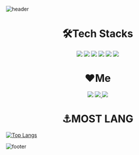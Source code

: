 
![header](https://capsule-render.vercel.app/api?type=waving&color=gradient&height=300&section=header&text=Front-End%20Developer&fontSize=80&animation=fadeIn&fontAlignY=40&desc=Sanghyun0505)
# <div align="center">🛠️Tech Stacks
<div align="center">
<img src="https://img.shields.io/badge/c-%2300599C.svg?style=for-the-badge&logo=c&logoColor=white"/>
<img src="https://img.shields.io/badge/python-3776AB?style=for-the-badge&logo=python&logoColor=white">
<img src="https://img.shields.io/badge/html5-%23E34F26.svg?style=for-the-badge&logo=html5&logoColor=white"/>
<img src="https://img.shields.io/badge/css3-%231572B6.svg?style=for-the-badge&logo=css3&logoColor=white"/>
<img src="https://img.shields.io/badge/javascript-%23323330.svg?style=for-the-badge&logo=javascript&logoColor=%23F7DF1E"/>
<img src="https://img.shields.io/badge/react-%2320232a.svg?style=for-the-badge&logo=react&logoColor=%2361DAFB"/>
</div>
</div>

# <div align="center">❤️Me
<div align="center">
<a href="https://www.instagram.com/sanghyun_x6/"><img src="https://img.shields.io/badge/Instagram-E4405F?style=flat-square&logo=Instagram&logoColor=white&link=https://www.instagram.com/sanghyun_x6/"/></a>
<a href="mailto:sanghyun9467@gmail.com"><img src="https://img.shields.io/badge/Gmail-d14836?style=flat-square&logo=Gmail&logoColor=white&link=sanghyun9467@gmail.com"/>
</a>
<a href="https://blog.naver.com/parksanghyun0505/"><img src="https://img.shields.io/badge/-Naver%20Blog-brightgreen?style=flat-square&logo=Naver&logoColor=white&link=https://blog.naver.com/parksanghyun0505/"/></a>
</div>
</div>

<!-- # <div align="center"> BOJ
 [![Solved.ac
Profile](http://mazassumnida.wtf/api/generate_badge?boj=doldory55)](https://solved.ac/doldory55) 
</div> -->

# <div align="center">⚓MOST LANG
[![Top Langs](https://github-readme-stats.vercel.app/api/top-langs/?username=Sanghyun0505&layout=compact)](https://github.com/Sanghyun0505/github-readme-stats)
</div>

![footer](https://capsule-render.vercel.app/api?type=wave&color=gradient&height=200&section=footer&fontSize=90)
